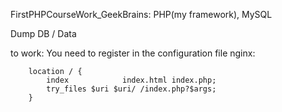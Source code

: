 FirstPHPCourseWork_GeekBrains: PHP(my framework), MySQL

Dump DB / Data

to work: You need to register in the configuration file nginx:


		location / {
			index            index.html index.php;
			try_files $uri $uri/ /index.php?$args;
		}

